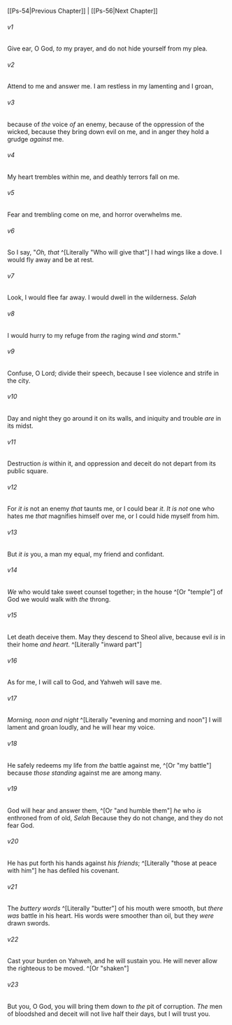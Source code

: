 ﻿---
aliases:
  - Psalms 55
---

[[Ps-54|Previous Chapter]] | [[Ps-56|Next Chapter]]

###### v1
Give ear, O God, _to_ my prayer,
and do not hide yourself from my plea.

###### v2
Attend to me and answer me.
I am restless in my lamenting and I groan,

###### v3
because of _the_ voice _of_ an enemy,
because of the oppression of the wicked,
because they bring down evil on me,
and in anger they hold a grudge _against_ me.

###### v4
My heart trembles within me,
and deathly terrors fall on me.

###### v5
Fear and trembling come on me,
and horror overwhelms me.

###### v6
So I say, "_Oh, that_ ^[Literally "Who will give that"] I had wings like a dove.
I would fly away and be at rest.

###### v7
Look, I would flee far away.
I would dwell in the wilderness. _Selah_

###### v8
I would hurry to my refuge
from _the_ raging wind _and_ storm."

###### v9
Confuse, O Lord; divide their speech,
because I see violence and strife in the city.

###### v10
Day and night they go around it on its walls,
and iniquity and trouble _are_ in its midst.

###### v11
Destruction _is_ within it,
and oppression and deceit
do not depart from its public square.

###### v12
For _it is_ not an enemy _that_ taunts me,
or I could bear _it_.
_It is not_ one who hates me _that_ magnifies himself over me,
or I could hide myself from him.

###### v13
But _it is_ you, a man my equal,
my friend and confidant.

###### v14
_We_ who would take sweet counsel together;
in the house ^[Or "temple"] of God
we would walk with _the_ throng.

###### v15
Let death deceive them. May they descend to Sheol alive,
because evil _is_ in their home _and_ _heart_. ^[Literally "inward part"]

###### v16
As for me, I will call to God,
and Yahweh will save me.

###### v17
_Morning, noon and night_ ^[Literally "evening and morning and noon"] I will lament and groan loudly,
and he will hear my voice.

###### v18
He safely redeems my life from _the_ battle against me, ^[Or "my battle"]
because _those standing_ against me are among many.

###### v19
God will hear and answer them, ^[Or "and humble them"]
_he_ who _is_ enthroned from of old, _Selah_
Because they do not change,
and they do not fear God.

###### v20
He has put forth his hands against _his friends_; ^[Literally "those at peace with him"]
he has defiled his covenant.

###### v21
The _buttery words_ ^[Literally "butter"] of his mouth were smooth,
but _there was_ battle in his heart.
His words were smoother than oil,
but they _were_ drawn swords.

###### v22
Cast your burden on Yahweh,
and he will sustain you.
He will never allow the righteous to be moved. ^[Or "shaken"]

###### v23
But you, O God, you will bring them down to _the_ pit of corruption.
_The_ men of bloodshed and deceit will not live half their days,
but I will trust you.